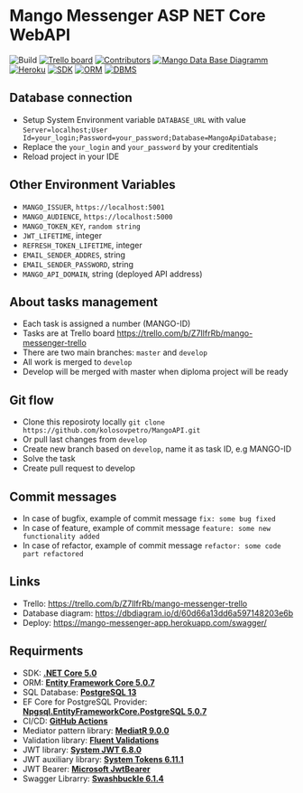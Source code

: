 # Mango Messenger ASP NET Core WebAPI

![Build](https://img.shields.io/badge/Build-successed-brightgreen)
[![Trello board](https://img.shields.io/badge/Task%20Board-Trello-blue)](https://trello.com/b/Z7IlfrRb/mango-messenger-trello)
[![Contributors](https://img.shields.io/badge/Contributors-3-brightgreen)](https://github.com/kolosovpetro/MangoAPI/graphs/contributors)
[![Mango Data Base Diagramm](https://img.shields.io/badge/Data%20Base%20Diagram-DbDiagram-lightgrey)](https://dbdiagram.io/d/60d66a13dd6a597148203e6b) 
[![Heroku](https://img.shields.io/badge/Deploy-Heroku-yellowgreen)](https://mango-messenger-app.herokuapp.com/swagger/)
[![SDK](https://img.shields.io/badge/SDK-.NET%20Core%205.0-blue)](https://dotnet.microsoft.com/download/dotnet/5.0)
[![ORM](https://img.shields.io/badge/ORM-EF%20Core%20-yellow)](https://www.nuget.org/packages/Microsoft.EntityFrameworkCore/5.0.7?_src=template)
[![DBMS](https://img.shields.io/badge/DBMS-PostgreSQL-yellowgreen)](https://www.postgresql.org/)

## Database connection

- Setup System Environment variable `DATABASE_URL` with value `Server=localhost;User Id=your_login;Password=your_password;Database=MangoApiDatabase;`
- Replace the `your_login` and `your_password` by your creditentials
- Reload project in your IDE

## Other Environment Variables

- `MANGO_ISSUER`, `https://localhost:5001`
- `MANGO_AUDIENCE`, `https://localhost:5000`
- `MANGO_TOKEN_KEY`, `random string`
- `JWT_LIFETIME`, integer
- `REFRESH_TOKEN_LIFETIME`, integer
- `EMAIL_SENDER_ADDRES`, string
- `EMAIL_SENDER_PASSWORD`, string
- `MANGO_API_DOMAIN`, string (deployed API address)

## About tasks management
- Each task is assigned a number (MANGO-ID)
- Tasks are at Trello board https://trello.com/b/Z7IlfrRb/mango-messenger-trello
- There are two main branches: `master` and `develop`
- All work is merged to `develop`
- Develop will be merged with master when diploma project will be ready

## Git flow
  - Clone this reposiroty locally `git clone https://github.com/kolosovpetro/MangoAPI.git`
  - Or pull last changes from `develop`
  - Create new branch based on `develop`, name it as task ID, e.g MANGO-ID
  - Solve the task
  - Create pull request to develop
  
## Commit messages
- In case of bugfix, example of commit message `fix: some bug fixed`
- In case of feature, example of commit message `feature: some new functionality added`
- In case of refactor, example of commit message `refactor: some code part refactored`

## Links
- Trello: https://trello.com/b/Z7IlfrRb/mango-messenger-trello
- Database diagram: https://dbdiagram.io/d/60d66a13dd6a597148203e6b
- Deploy: https://mango-messenger-app.herokuapp.com/swagger/

## Requirments

- SDK: **[.NET Core 5.0](https://dotnet.microsoft.com/download/dotnet/5.0)**
- ORM: **[Entity Framework Core 5.0.7](https://www.nuget.org/packages/Microsoft.EntityFrameworkCore/5.0.7?_src=template)**
- SQL Database: **[PostgreSQL 13](https://www.postgresql.org/)**
- EF Core for PostgreSQL Provider: **[Npgsql.EntityFrameworkCore.PostgreSQL 5.0.7](https://www.nuget.org/packages/Npgsql.EntityFrameworkCore.PostgreSQL/5.0.7?_src=template)**
- CI/CD: **[GitHub Actions](https://docs.github.com/en/actions)**
- Mediator pattern library: **[MediatR 9.0.0](https://www.nuget.org/packages/MediatR/9.0.0?_src=template)**
- Validation library: **[Fluent Validations](https://www.nuget.org/packages/FluentValidation/10.2.3?_src=template)**
- JWT library: **[System JWT 6.8.0](https://www.nuget.org/packages/System.IdentityModel.Tokens.Jwt)**
- JWT auxiliary library: **[System Tokens 6.11.1](https://www.nuget.org/packages/System.IdentityModel.Tokens)**
- JWT Bearer: **[Microsoft JwtBearer](https://www.nuget.org/packages/Microsoft.AspNetCore.Authentication.JwtBearer/5.0.7?_src=template)**
- Swagger Librarry: **[Swashbuckle 6.1.4](https://www.nuget.org/packages/Swashbuckle.AspNetCore/5.6.3?_src=template)**

